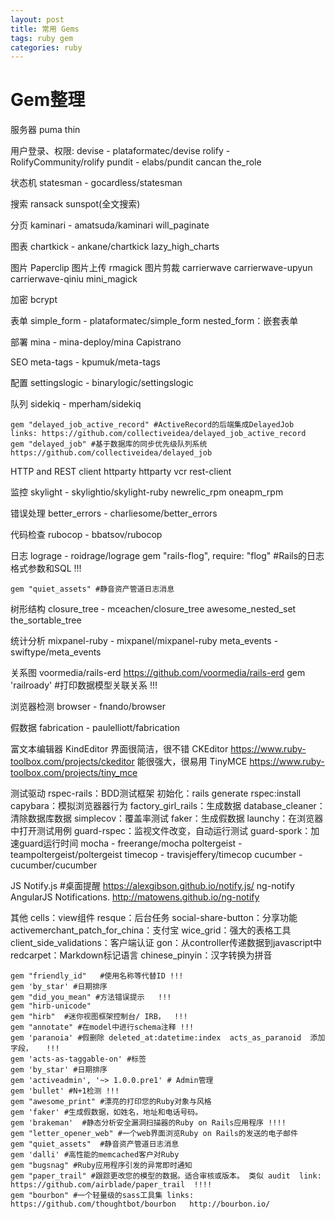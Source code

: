 ```yaml
---
layout: post
title: 常用 Gems
tags: ruby gem
categories: ruby
---
```



# Gem整理

服务器
    puma
    thin

用户登录、权限:
    devise - plataformatec/devise
    rolify - RolifyCommunity/rolify
    pundit - elabs/pundit
    cancan
    the_role

状态机
    statesman - gocardless/statesman

搜索
    ransack
    sunspot(全文搜索)

分页
    kaminari - amatsuda/kaminari
    will_paginate

图表
    chartkick - ankane/chartkick
    lazy_high_charts

图片
    Paperclip 图片上传
    rmagick 图片剪裁
    carrierwave
    carrierwave-upyun
    carrierwave-qiniu
    mini_magick

加密
    bcrypt

表单
    simple_form - plataformatec/simple_form
    nested_form：嵌套表单

部署
    mina - mina-deploy/mina
    Capistrano

SEO
    meta-tags - kpumuk/meta-tags

配置
    settingslogic - binarylogic/settingslogic

队列
    sidekiq - mperham/sidekiq

    gem "delayed_job_active_record" #ActiveRecord的后端集成DelayedJob  links: https://github.com/collectiveidea/delayed_job_active_record
    gem "delayed_job" #基于数据库的同步优先级队列系统  https://github.com/collectiveidea/delayed_job

HTTP and REST client
    httparty
    httparty
    vcr
    rest-client

监控
    skylight - skylightio/skylight-ruby
    newrelic_rpm
    oneapm_rpm

错误处理
    better_errors - charliesome/better_errors

代码检查
    rubocop - bbatsov/rubocop

日志
    lograge - roidrage/lograge
    gem "rails-flog", require: "flog"  #Rails的日志格式参数和SQL   !!!

    gem "quiet_assets" #静音资产管道日志消息

树形结构
    closure_tree - mceachen/closure_tree
    awesome_nested_set
    the_sortable_tree

统计分析
    mixpanel-ruby - mixpanel/mixpanel-ruby
    meta_events - swiftype/meta_events

关系图
    voormedia/rails-erd https://github.com/voormedia/rails-erd
    gem 'railroady' #打印数据模型关联关系 !!!

浏览器检测
    browser - fnando/browser

假数据
    fabrication - paulelliott/fabrication

富文本编辑器
    KindEditor 界面很简洁，很不错
    CKEditor https://www.ruby-toolbox.com/projects/ckeditor 能很强大，很易用
    TinyMCE https://www.ruby-toolbox.com/projects/tiny_mce

测试驱动
    rspec-rails：BDD测试框架            初始化：rails generate rspec:install
    capybara：模拟浏览器器行为
    factory_girl_rails：生成数据
    database_cleaner：清除数据库数据
    simplecov：覆盖率测试
    faker：生成假数据
    launchy：在浏览器中打开测试用例
    guard-rspec：监视文件改变，自动运行测试
    guard-spork：加速guard运行时间
    mocha - freerange/mocha
    poltergeist - teampoltergeist/poltergeist
    timecop - travisjeffery/timecop
    cucumber - cucumber/cucumber

JS
    Notify.js #桌面提醒 https://alexgibson.github.io/notify.js/
    ng-notify AngularJS Notifications. http://matowens.github.io/ng-notify

其他
    cells：view组件
    resque：后台任务
    social-share-button：分享功能
    activemerchant_patch_for_china：支付宝
    wice_grid：强大的表格工具
    client_side_validations：客户端认证
    gon：从controller传递数据到javascript中
    redcarpet：Markdown标记语言
    chinese_pinyin：汉字转换为拼音


    gem "friendly_id"   #使用名称等代替ID !!!
    gem 'by_star' #日期排序
    gem "did_you_mean" #方法错误提示   !!!
    gem "hirb-unicode"
    gem "hirb"  #迷你视图框架控制台/ IRB，  !!!
    gem "annotate" #在model中进行schema注释 !!!
    gem 'paranoia' #假删除 deleted_at:datetime:index  acts_as_paranoid  添加字段，   !!!
    gem 'acts-as-taggable-on' #标签
    gem 'by_star' #日期排序
    gem 'activeadmin', '~> 1.0.0.pre1' # Admin管理
    gem 'bullet' #N+1检测 !!!
    gem "awesome_print" #漂亮的打印您的Ruby对象与风格
    gem 'faker' #生成假数据，如姓名，地址和电话号码。
    gem 'brakeman'  #静态分析安全漏洞扫描器的Ruby on Rails应用程序 !!!!
    gem "letter_opener_web" #一个web界面浏览Ruby on Rails的发送的电子邮件
    gem "quiet_assets"  #静音资产管道日志消息
    gem 'dalli' #高性能的memcached客户对Ruby
    gem "bugsnag" #Ruby应用程序引发的异常即时通知
    gem "paper_trail" #跟踪更改您的模型的数据。适合审核或版本。 类似 audit  link:  https://github.com/airblade/paper_trail  !!!!
    gem "bourbon" #一个轻量级的sass工具集 links: https://github.com/thoughtbot/bourbon   http://bourbon.io/
